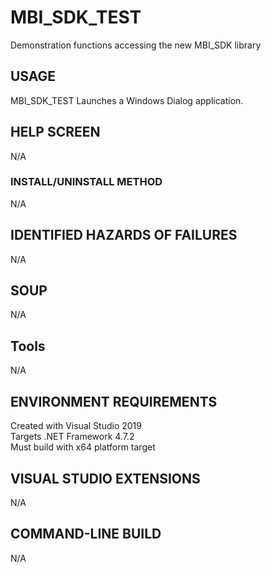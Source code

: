 # MBI_SDK_TEST
Demonstration functions accessing the new MBI_SDK library

## USAGE
MBI_SDK_TEST 
Launches a Windows Dialog application.

## HELP SCREEN
N/A

### INSTALL/UNINSTALL METHOD
N/A

## IDENTIFIED HAZARDS OF FAILURES
N/A

## SOUP
N/A

## Tools
N/A

## ENVIRONMENT REQUIREMENTS
Created with Visual Studio 2019  
Targets .NET Framework 4.7.2  
Must build with x64 platform target  

## VISUAL STUDIO EXTENSIONS
N/A

## COMMAND-LINE BUILD
N/A

